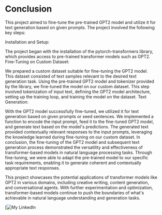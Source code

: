 # Conclusion
This project aimed to fine-tune the pre-trained GPT2 model and utilize it for text generation based on given prompts. The project involved the following key steps:

Installation and Setup:

The project began with the installation of the pytorch-transformers library, which provides access to pre-trained transformer models such as GPT2.
Fine-Tuning on Custom Dataset:

We prepared a custom dataset suitable for fine-tuning the GPT2 model. This dataset consisted of text samples relevant to the desired text generation task.
Using the pre-trained GPT2 model and tokenizer provided by the library, we fine-tuned the model on our custom dataset. This step involved tokenization of input text, defining the GPT2 model architecture, setting up the training loop, and training the model on the dataset.
Text Generation:

With the GPT2 model successfully fine-tuned, we utilized it for text generation based on given prompts or seed sentences.
We implemented a function to encode the input prompt, feed it to the fine-tuned GPT2 model, and generate text based on the model's predictions.
The generated text provided contextually relevant responses to the input prompts, leveraging the knowledge learned during fine-tuning on our custom dataset.
In conclusion, the fine-tuning of the GPT2 model and subsequent text generation process demonstrated the versatility and effectiveness of transformer-based models in natural language processing tasks. Through fine-tuning, we were able to adapt the pre-trained model to our specific task requirements, enabling it to generate coherent and contextually appropriate text responses.

This project showcases the potential applications of transformer models like GPT2 in various domains, including creative writing, content generation, and conversational agents. With further experimentation and optimization, transformer-based models continue to push the boundaries of what's achievable in natural language understanding and generation tasks.

[![My LinkedIn](/https://www.linkedin.com/in/ziad-ben-saada-850219226/)

